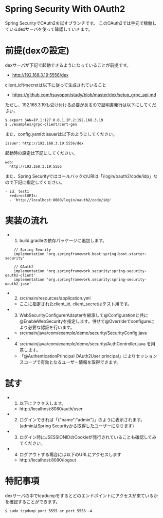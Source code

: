 # Spring Security With OAuth2
Spring SecurityでOAuth2を試すブランチです。
このOAuth2では手元で稼働しているdexサーバを使って確認していきます。

# 前提(dexの設定)
dexサーバが下記で起動できるようになっていることが前提です。
- http://192.168.3.19:5556/dex

client_idやsecretは以下に従って生成されていること
- https://github.com/tsuyopon/study/blob/master/dex/setup_grpc_api.md

ただし、192.168.3.19も受け付ける必要があるので証明書発行は以下にしてください。
```
$ export SAN=IP.1:127.0.0.1,IP.2:192.168.3.19
$ ./examples/grpc-client/cert-gen
```

また、config.yamlのissuerは以下のようにしてください。
```
issuer: http://192.168.3.19:5556/dex
```

起動時の設定は下記にしてください。
```
web:
  http://192.168.3.19:5556
```

また、Spring SecurityではコールバックのURIは「/login/oauth2/code/idp」なので下記に指定してください。
```
- id: test1
  redirectURIs:
  - 'http://localhost:8080/login/oauth2/code/idp'
```


# 実装の流れ
- 1. build.gradleの依存パッケージに追加します。
```
	// Spring Seurity
	implementation 'org.springframework.boot:spring-boot-starter-security'

	// OAuth2
	implementation 'org.springframework.security:spring-security-oauth2-client'
	implementation 'org.springframework.security:spring-security-oauth2-jose'
```
- 2. src/main/resources/application.yml
  - ここに指定されたclient_id, client_secretはテスト用です。

- 3. WebSecurityConfigurerAdapterを継承して@Configurationと共に@EnableWebSecurityを指定します。併せて@Overrideでconfigureにより必要な認証を行います。
  - src/main/java/com/example/demo/security/SecurityConfig.java 


- 4. src/main/java/com/example/demo/security/AuthController.java を用意します。
  - 「@AuthenticationPrincipal OAuth2User principal」によりセッションスコープで有効となるユーザー情報を取得できます。


# 試す
- 1. 以下にアクセスします。 
  - http://localhost:8080/auth/user
- 2. ログインできれば「{"name":"admin"}」のように表示されます。(adminはSpring Securityから取得したユーザーになります)
- 3. ログイン時にJSESSIONIDのCookieが発行されていることも確認してみてください。
- 4. ログアウトする場合には以下のURLにアクセスします
  - http://localhost:8080/logout


# 特記事項
dexサーバの中でtcpdumpをするとどのエンドポイントにアクセスが来ているかを確認することができます。
```
$ sudo tcpdump port 5555 or port 5556 -A 
```
